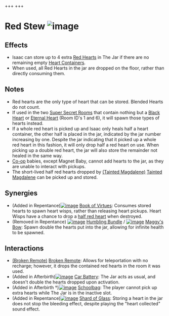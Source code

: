 +++
+++

 # Red Stew ![image](/image/Red_Stew.png) 


Effects
---------


* Isaac can store up to 4 extra [Red Hearts](/wiki/Hearts#Red_Heart "Hearts") in The Jar if there are no remaining empty [Heart Containers](/wiki/Health#Red_Heart_Containers "Health").
* When used, all Red Hearts in the jar are dropped on the floor, rather than directly consuming them.


Notes
-------


* Red hearts are the only type of heart that can be stored. Blended Hearts do not count.
* If used in the two [Super Secret Rooms](/wiki/Super_Secret_Room "Super Secret Room") that contain nothing but a [Black Heart](/wiki/Hearts#Black_Heart "Hearts") or [Eternal Heart](/wiki/Hearts#Eternal_Heart "Hearts") (Room ID's 1 and 6), it will spawn those types of hearts instead.
* If a whole red heart is picked up and Isaac only heals half a heart container, the other half is placed in the jar, indicated by the jar number increasing by one. Despite the jar indicating that it picked up a whole red heart in this fashion, it will only drop half a red heart on use. When picking up a double red heart, the jar will also store the remainder not healed in the same way.
* [Co-op](/wiki/Co-op "Co-op") babies, except Magnet Baby, cannot add hearts to the jar, as they are unable to interact with pickups.
* The short-lived half red hearts dropped by  [(Tainted Magdalene)](/wiki/Tainted_Magdalene "Tainted Magdalene") [Tainted Magdalene](/wiki/Tainted_Magdalene "Tainted Magdalene") can be picked up and stored.


Synergies
-----------


* (Added in Repentance)[![image](/image/Book_of_Virtues.png)](/wiki/Book_of_Virtues "Book of Virtues") [Book of Virtues](/wiki/Book_of_Virtues "Book of Virtues"): Consumes stored hearts to spawn heart wisps, rather than releasing heart pickups. Heart Wisps have a chance to drop a [half red heart](/wiki/Hearts#Half_Red_Heart "Hearts") when destroyed.
* (Removed in Repentance) [![image](/image/Humbling_Bundle.png)](/wiki/Humbling_Bundle "Humbling Bundle") [Humbling Bundle](/wiki/Humbling_Bundle "Humbling Bundle") / [![image](/image/Maggy%27s_Bow.png)](/wiki/Maggy%27s_Bow "Maggy's Bow") [Maggy's Bow](/wiki/Maggy%27s_Bow "Maggy's Bow"): Spawn double the hearts put into the jar, allowing for infinite health to be spawned.


Interactions
--------------


* [(Broken Remote)](/wiki/Broken_Remote "Broken Remote") [Broken Remote](/wiki/Broken_Remote "Broken Remote"): Allows for teleportation with no recharge; however, it drops the contained red hearts in the room it was used.
* (Added in Afterbirth)[![image](/image/Car_Battery.png)](/wiki/Car_Battery "Car Battery") [Car Battery](/wiki/Car_Battery "Car Battery"): The Jar acts as usual, and doesn't double the hearts dropped upon activation.
* (Added in Afterbirth †)[![image](/image/Schoolbag.png)](/wiki/Schoolbag "Schoolbag") [Schoolbag](/wiki/Schoolbag "Schoolbag"): The player cannot pick up extra hearts while The Jar is in the inactive slot.
* (Added in Repentance)[![image](/image/Shard_of_Glass.png)](/wiki/Shard_of_Glass "Shard of Glass") [Shard of Glass](/wiki/Shard_of_Glass "Shard of Glass"): Storing a heart in the jar does not stop the bleeding effect, despite playing the "heart collected" sound effect.


